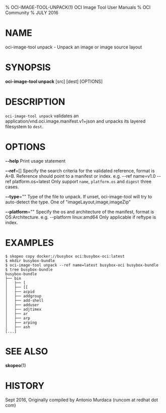 % OCI-IMAGE-TOOL-UNPACK(1) OCI Image Tool User Manuals
% OCI Community
% JULY 2016
# NAME
oci-image-tool unpack \- Unpack an image or image source layout

# SYNOPSIS
**oci-image-tool unpack** [src] [dest] [OPTIONS]

# DESCRIPTION
`oci-image-tool unpack` validates an application/vnd.oci.image.manifest.v1+json and unpacks its layered filesystem to `dest`.

# OPTIONS
**--help**
  Print usage statement

**--ref**=[]
  Specify the search criteria for the validated reference, format is A=B.
  Reference should point to a manifest or index.
  e.g. --ref name=v1.0 --ref platform.os=latest
  Only support `name`, `platform.os` and `digest` three cases.

**--type**=""
  Type of the file to unpack. If unset, oci-image-tool will try to auto-detect the type. One of "imageLayout,image,imageZip"

**--platform**=""
  Specify the os and architecture of the manifest, format is OS:Architecture.
  e.g. --platform linux:amd64
  Only applicable if reftype is index.

# EXAMPLES
```
$ skopeo copy docker://busybox oci:busybox-oci:latest
$ mkdir busybox-bundle
$ oci-image-tool unpack --ref name=latest busybox-oci busybox-bundle
$ tree busybox-bundle
busybox-bundle
├── bin
│   ├── [
│   ├── [[
│   ├── acpid
│   ├── addgroup
│   ├── add-shell
│   ├── adduser
│   ├── adjtimex
│   ├── ar
│   ├── arp
│   ├── arping
│   ├── ash
[...]
```

# SEE ALSO
**skopeo**(1)

# HISTORY
Sept 2016, Originally compiled by Antonio Murdaca (runcom at redhat dot com)
